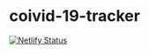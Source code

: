 # coivid-19-tracker

[![Netlify Status](https://api.netlify.com/api/v1/badges/8505bdd6-a8b5-4ef5-bf50-c13eb4aa280f/deploy-status)](https://app.netlify.com/sites/covid-19-worldtracker/deploys)
